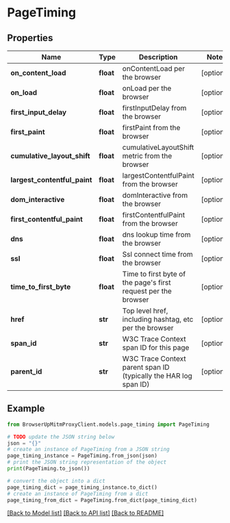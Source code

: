 # PageTiming


## Properties

Name | Type | Description | Notes
------------ | ------------- | ------------- | -------------
**on_content_load** | **float** | onContentLoad per the browser | [optional] 
**on_load** | **float** | onLoad per the browser | [optional] 
**first_input_delay** | **float** | firstInputDelay from the browser | [optional] 
**first_paint** | **float** | firstPaint from the browser | [optional] 
**cumulative_layout_shift** | **float** | cumulativeLayoutShift metric from the browser | [optional] 
**largest_contentful_paint** | **float** | largestContentfulPaint from the browser | [optional] 
**dom_interactive** | **float** | domInteractive from the browser | [optional] 
**first_contentful_paint** | **float** | firstContentfulPaint from the browser | [optional] 
**dns** | **float** | dns lookup time from the browser | [optional] 
**ssl** | **float** | Ssl connect time from the browser | [optional] 
**time_to_first_byte** | **float** | Time to first byte of the page&#39;s first request per the browser | [optional] 
**href** | **str** | Top level href, including hashtag, etc per the browser | [optional] 
**span_id** | **str** | W3C Trace Context span ID for this page | [optional] 
**parent_id** | **str** | W3C Trace Context parent span ID (typically the HAR log span ID) | [optional] 

## Example

```python
from BrowserUpMitmProxyClient.models.page_timing import PageTiming

# TODO update the JSON string below
json = "{}"
# create an instance of PageTiming from a JSON string
page_timing_instance = PageTiming.from_json(json)
# print the JSON string representation of the object
print(PageTiming.to_json())

# convert the object into a dict
page_timing_dict = page_timing_instance.to_dict()
# create an instance of PageTiming from a dict
page_timing_from_dict = PageTiming.from_dict(page_timing_dict)
```
[[Back to Model list]](../README.md#documentation-for-models) [[Back to API list]](../README.md#documentation-for-api-endpoints) [[Back to README]](../README.md)


